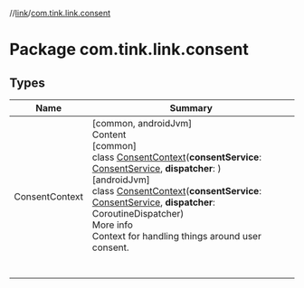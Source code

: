 //[link](../index.md)/[com.tink.link.consent](index.md)



# Package com.tink.link.consent  


## Types  
  
|  Name|  Summary| 
|---|---|
| <a name="com.tink.link.consent/ConsentContext///PointingToDeclaration/"></a>ConsentContext| <a name="com.tink.link.consent/ConsentContext///PointingToDeclaration/"></a>[common, androidJvm]  <br>Content  <br>[common]  <br>class [ConsentContext]([common]-consent-context/index.md)(**consentService**: [ConsentService](../com.tink.service.consent/[common]-consent-service/index.md), **dispatcher**: <ERROR CLASS>)  <br>[androidJvm]  <br>class [ConsentContext]([android-jvm]-consent-context/index.md)(**consentService**: [ConsentService](../com.tink.service.consent/[android-jvm]-consent-service/index.md), **dispatcher**: CoroutineDispatcher)  <br>More info  <br>Context for handling things around user consent.  <br><br><br>

